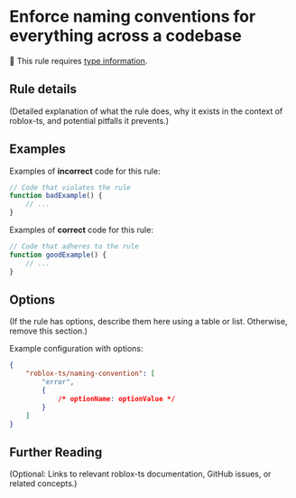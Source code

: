 # Enforce naming conventions for everything across a codebase

💭 This rule requires
[type information](https://typescript-eslint.io/linting/typed-linting).

<!-- end auto-generated rule header -->
<!-- Do not manually modify this header. Run: `pnpm eslint-docs` -->

## Rule details

(Detailed explanation of what the rule does, why it exists in the context of
roblox-ts, and potential pitfalls it prevents.)

## Examples

Examples of **incorrect** code for this rule:

```js
// Code that violates the rule
function badExample() {
	// ...
}
```

Examples of **correct** code for this rule:

```js
// Code that adheres to the rule
function goodExample() {
	// ...
}
```

## Options

(If the rule has options, describe them here using a table or list. Otherwise,
remove this section.)

Example configuration with options:

```json
{
	"roblox-ts/naming-convention": [
		"error",
		{
			/* optionName: optionValue */
		}
	]
}
```

## Further Reading

(Optional: Links to relevant roblox-ts documentation, GitHub issues, or related
concepts.)
